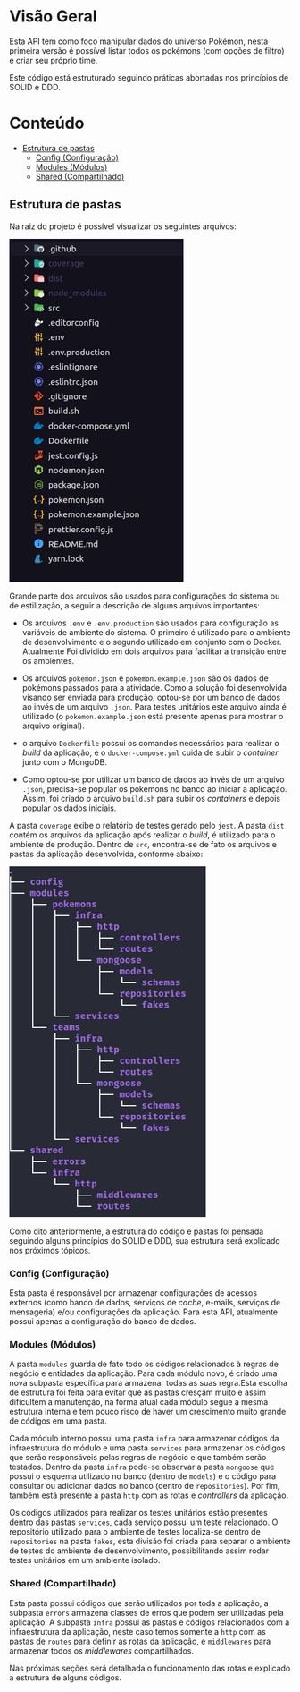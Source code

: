 # Visão Geral

Esta API tem como foco manipular dados do universo Pokémon, nesta primeira versão é possível listar todos os pokémons (com opções de filtro) e criar seu próprio time.

Este código está estruturado seguindo práticas abortadas nos princípios de SOLID e DDD.

# Conteúdo
  - [Estrutura de pastas](#estrutura-de-pastas)
    - [Config (Configuração)](#config-configuração)
    - [Modules (Módulos)](#modules-módulos)
    - [Shared (Compartilhado)](#shared-compartilhado)

## Estrutura de pastas

Na raiz do projeto é possível visualizar os seguintes arquivos:

![Estrutura externa](estrutura-externa.png)

Grande parte dos arquivos são usados para configurações do sistema ou de estilização, a seguir a descrição de alguns arquivos importantes:

- Os arquivos ```.env``` e ```.env.production``` são usados para configuração as variáveis de ambiente do sistema. O primeiro é utilizado para o ambiente de desenvolvimento e o segundo utilizado em conjunto com o Docker. Atualmente Foi dividido em dois arquivos para facilitar a transição entre os ambientes.

- Os arquivos ```pokemon.json``` e ```pokemon.example.json``` são os dados de pokémons passados para a atividade. Como a solução foi desenvolvida visando ser enviada para produção, optou-se por um banco de dados ao invés de um arquivo ```.json```. Para testes unitários este arquivo ainda é utilizado (o ```pokemon.example.json``` está presente apenas para mostrar o arquivo original).

- o arquivo ```Dockerfile``` possui os comandos necessários para realizar o *build* da aplicação, e o ```docker-compose.yml``` cuida de subir o *container* junto com o MongoDB.

- Como optou-se por utilizar um banco de dados ao invés de um arquivo ```.json```, precisa-se popular os pokémons no banco ao iniciar a aplicação. Assim, foi criado o arquivo ```build.sh``` para subir os *containers* e depois popular os dados iniciais.

A pasta ```coverage``` exibe o relatório de testes gerado pelo ```jest```. A pasta ```dist``` contém os arquivos da aplicação após realizar o *build*, é utilizado para o ambiente de produção. Dentro de ```src```, encontra-se de fato os arquivos e pastas da aplicação desenvolvida, conforme abaixo:

![Estrutura do código](src-estrutura.png)

Como dito anteriormente, a estrutura do código e pastas foi pensada seguindo alguns princípios do SOLID e DDD, sua estrutura será explicado nos próximos tópicos.

### Config (Configuração)

Esta pasta é responsável por armazenar configurações de acessos externos (como banco de dados, serviços de *cache*, e-mails, serviços de mensageria) e/ou configurações da aplicação. Para esta API, atualmente possui apenas a configuração do banco de dados.

### Modules (Módulos)

A pasta ```modules``` guarda de fato todo os códigos relacionados à regras de negócio e entidades da aplicação. Para cada módulo novo, é criado uma nova subpasta específica para armazenar todas as suas regra.Esta escolha de estrutura foi feita para evitar que as pastas cresçam muito e assim dificultem a manutenção, na forma atual cada módulo segue a mesma estrutura interna e tem pouco risco de haver um crescimento muito grande de códigos em uma pasta.

Cada módulo interno possui uma pasta ```infra``` para armazenar códigos da infraestrutura do módulo e uma pasta ```services``` para armazenar os códigos que serão responsáveis pelas regras de negócio e que também serão testados. Dentro da pasta ```infra``` pode-se observar a pasta ```mongoose``` que possui o esquema utilizado no banco (dentro de ```models```) e o código para consultar ou adicionar dados no banco (dentro de ```repositories```). Por fim, também está presente a pasta ```http``` com as rotas e *controllers* da aplicação.

Os códigos utilizados para realizar os testes unitários estão presentes dentro das pastas ```services```, cada serviço possui um teste relacionado. O repositório utilizado para o ambiente de testes localiza-se dentro de ```repositories``` na pasta ```fakes```, esta divisão foi criada para separar o ambiente de testes do ambiente de desenvolvimento, possibilitando assim rodar testes unitários em um ambiente isolado.

### Shared (Compartilhado)

Esta pasta possui códigos que serão utilizados por toda a aplicação, a subpasta ```errors``` armazena classes de erros que podem ser utilizadas pela aplicação. A subpasta ```infra``` possui as pastas e códigos relacionados com a infraestrutura da aplicação, neste caso temos somente a ```http``` com as pastas de ```routes``` para definir as rotas da aplicação, e ```middlewares``` para armazenar todos os *middlewares* compartilhados.

Nas próximas seções será detalhada o funcionamento das rotas e explicado a estrutura de alguns códigos.

